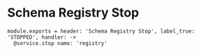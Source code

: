 
# Schema Registry Stop

    module.exports = header: 'Schema Registry Stop', label_true: 'STOPPED', handler: ->
      @service.stop name: 'registry'
